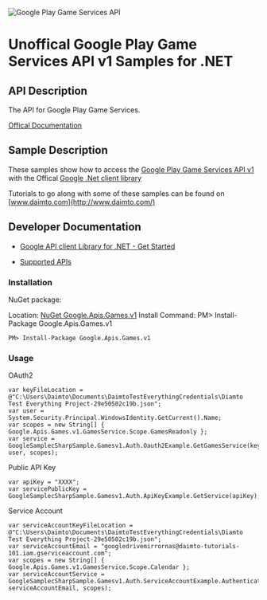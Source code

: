 ﻿![Google Play Game Services API](https://www.gstatic.com/images/branding/product/1x/googleg_32dp.png)

# Unoffical Google Play Game Services API v1 Samples for .NET  

## API Description

The API for Google Play Game Services.

[Offical Documentation](https://developers.google.com/games/services/)

## Sample Description

These samples show how to access the [Google Play Game Services API v1](https://developers.google.com/games/services/) with the Offical [Google .Net client library](https://github.com/google/google-api-dotnet-client)

Tutorials to go along with some of these samples can be found on [www.daimto.com](http://www.daimto.com/)

## Developer Documentation

* [Google API client Library for .NET - Get Started](https://developers.google.com/api-client-library/dotnet/get_started)

* [Supported APIs](https://developers.google.com/api-client-library/dotnet/apis/)

### Installation

NuGet package:

Location: [NuGet Google.Apis.Games.v1](https://www.nuget.org/packages/Google.Apis.Games.v1)
Install Command: PM>  Install-Package Google.Apis.Games.v1

```
PM> Install-Package Google.Apis.Games.v1
```

### Usage

OAuth2
```
var keyFileLocation = @"C:\Users\Daimto\Documents\DaimtoTestEverythingCredentials\Diamto Test Everything Project-29e50502c19b.json";
var user = System.Security.Principal.WindowsIdentity.GetCurrent().Name;
var scopes = new String[] { Google.Apis.Games.v1.GamesService.Scope.GamesReadonly };
var service = GoogleSamplecSharpSample.Gamesv1.Auth.Oauth2Example.GetGamesService(keyFileLocation, user, scopes);
```

Public API Key

```
var apiKey = "XXXX";
var servicePublicKey = GoogleSamplecSharpSample.Gamesv1.Auth.ApiKeyExample.GetService(apiKey);
```

Service Account
```
var serviceAccountKeyFileLocation = @"C:\Users\Daimto\Documents\DaimtoTestEverythingCredentials\Diamto Test Everything Project-29e50502c19b.json";
var serviceAccountEmail = "googledrivemirrornas@daimto-tutorials-101.iam.gserviceaccount.com";
var scopes = new String[] { Google.Apis.Games.v1.GamesService.Scope.Calendar };            
var serviceAccountService = GoogleSamplecSharpSample.Gamesv1.Auth.ServiceAccountExample.AuthenticateServiceAccount(serviceAccountKeyFileLocation, serviceAccountEmail, scopes);
```
